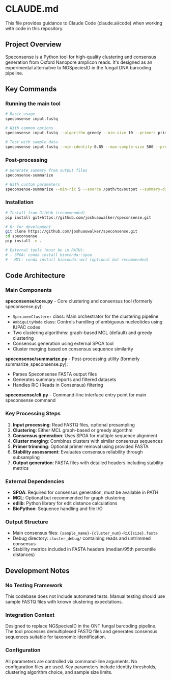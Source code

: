 # CLAUDE.md

This file provides guidance to Claude Code (claude.ai/code) when working with code in this repository.

## Project Overview

Speconsense is a Python tool for high-quality clustering and consensus generation from Oxford Nanopore amplicon reads. It's designed as an experimental alternative to NGSpeciesID in the fungal DNA barcoding pipeline.

## Key Commands

### Running the main tool
```bash
# Basic usage
speconsense input.fastq

# With common options
speconsense input.fastq --algorithm greedy --min-size 10 --primers primers.fasta --variant-merge-threshold 2

# Test with sample data
speconsense input.fastq --min-identity 0.85 --max-sample-size 500 --presample 1000
```

### Post-processing
```bash
# Generate summary from output files
speconsense-summarize

# With custom parameters
speconsense-summarize --min-ric 5 --source /path/to/output --summary-dir MyResults
```

### Installation
```bash
# Install from GitHub (recommended)
pip install git+https://github.com/joshuaowalker/speconsense.git

# Or for development
git clone https://github.com/joshuaowalker/speconsense.git
cd speconsense
pip install -e .

# External tools (must be in PATH):
# - SPOA: conda install bioconda::spoa
# - MCL: conda install bioconda::mcl (optional but recommended)
```

## Code Architecture

### Main Components

**speconsense/core.py** - Core clustering and consensus tool (formerly speconsense.py):
- `SpecimenClusterer` class: Main orchestrator for the clustering pipeline
- `AmbiguityMode` class: Controls handling of ambiguous nucleotides using IUPAC codes
- Two clustering algorithms: graph-based MCL (default) and greedy clustering
- Consensus generation using external SPOA tool
- Cluster merging based on consensus sequence similarity

**speconsense/summarize.py** - Post-processing utility (formerly summarize_speconsense.py):
- Parses Speconsense FASTA output files
- Generates summary reports and filtered datasets
- Handles RiC (Reads in Consensus) filtering

**speconsense/cli.py** - Command-line interface entry point for main speconsense command

### Key Processing Steps

1. **Input processing**: Read FASTQ files, optional presampling
2. **Clustering**: Either MCL graph-based or greedy algorithm
3. **Consensus generation**: Uses SPOA for multiple sequence alignment
4. **Cluster merging**: Combines clusters with similar consensus sequences
5. **Primer trimming**: Optional primer removal using provided FASTA
6. **Stability assessment**: Evaluates consensus reliability through subsampling
7. **Output generation**: FASTA files with detailed headers including stability metrics

### External Dependencies

- **SPOA**: Required for consensus generation, must be available in PATH
- **MCL**: Optional but recommended for graph clustering
- **edlib**: Python library for edit distance calculations
- **BioPython**: Sequence handling and file I/O

### Output Structure

- Main consensus files: `{sample_name}-{cluster_num}-RiC{size}.fasta`
- Debug directory: `cluster_debug/` containing reads and untrimmed consensus
- Stability metrics included in FASTA headers (median/95th percentile distances)

## Development Notes

### No Testing Framework
This codebase does not include automated tests. Manual testing should use sample FASTQ files with known clustering expectations.

### Integration Context
Designed to replace NGSpeciesID in the ONT fungal barcoding pipeline. The tool processes demultiplexed FASTQ files and generates consensus sequences suitable for taxonomic identification.

### Configuration
All parameters are controlled via command-line arguments. No configuration files are used. Key parameters include identity thresholds, clustering algorithm choice, and sample size limits.